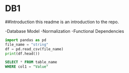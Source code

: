 # DB1
##Introduction
this readme is an introduction to the repo.



-Database Model
-Normalization
-Functional Dependencies

```python
import pandas as pd
file_name = "string"
df = pd.read_csv(file_name)
print(df.head())
```


```sql
SELECT * FROM table_name
WHERE col1 = "Value"
```
